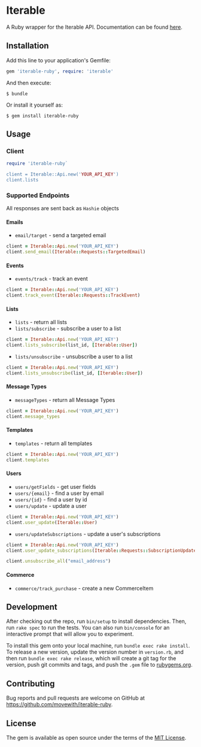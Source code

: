 # Iterable

A Ruby wrapper for the Iterable API. Documentation can be found [here](https://api.iterable.com/api/docs).

## Installation

Add this line to your application's Gemfile:

```ruby
gem 'iterable-ruby', require: 'iterable'
```

And then execute:

    $ bundle

Or install it yourself as:

    $ gem install iterable-ruby

## Usage

### Client

```ruby
require 'iterable-ruby`

client = Iterable::Api.new('YOUR_API_KEY')
client.lists
```

### Supported Endpoints

All responses are sent back as `Hashie` objects
#### Emails
* `email/target` - send a targeted email
```ruby
client = Iterable::Api.new('YOUR_API_KEY')
client.send_email(Iterable::Requests::TargetedEmail)
```

#### Events
* `events/track` - track an event
```ruby
client = Iterable::Api.new('YOUR_API_KEY')
client.track_event(Iterable::Requests::TrackEvent)
```

#### Lists

* `lists` - return all lists
* `lists/subscribe` -  subscribe a user to a list
```ruby
client = Iterable::Api.new('YOUR_API_KEY')
client.lists_subscribe(list_id, [Iterable::User])
```
* `lists/unsubscribe` -  unsubscribe a user to a list
```ruby
client = Iterable::Api.new('YOUR_API_KEY')
client.lists_unsubscribe(list_id, [Iterable::User])
```

#### Message Types
* `messageTypes` - return all Message Types
```ruby
client = Iterable::Api.new('YOUR_API_KEY')
client.message_types
```

#### Templates
* `templates` - return all templates
```ruby
client = Iterable::Api.new('YOUR_API_KEY')
client.templates
```

#### Users

* `users/getFields` - get user fields
* `users/{email}` - find a user by email
* `users/{id}` - find a user by id
* `users/update` - update a user
```ruby
client = Iterable::Api.new('YOUR_API_KEY')
client.user_update(Iterable::User)
```
* `users/updateSubscriptions` - update a user's subscriptions
```ruby
client = Iterable::Api.new('YOUR_API_KEY')
client.user_update_subscriptions(Iterable::Requests::SubscriptionUpdate)

client.unsubscribe_all("email_address")
```

#### Commerce

* `commerce/track_purchase` - create a new CommerceItem

## Development

After checking out the repo, run `bin/setup` to install dependencies. Then, run `rake spec` to run the tests. You can also run `bin/console` for an interactive prompt that will allow you to experiment.

To install this gem onto your local machine, run `bundle exec rake install`. To release a new version, update the version number in `version.rb`, and then run `bundle exec rake release`, which will create a git tag for the version, push git commits and tags, and push the `.gem` file to [rubygems.org](https://rubygems.org).

## Contributing

Bug reports and pull requests are welcome on GitHub at https://github.com/movewith/iterable-ruby.


## License

The gem is available as open source under the terms of the [MIT License](http://opensource.org/licenses/MIT).

